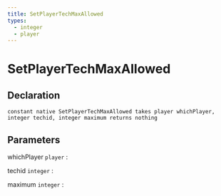 ```yaml
---
title: SetPlayerTechMaxAllowed
types:
  - integer
  - player
---
```


# SetPlayerTechMaxAllowed

## Declaration

```jass
constant native SetPlayerTechMaxAllowed takes player whichPlayer, integer techid, integer maximum returns nothing
```

## Parameters
whichPlayer `player`
: 

techid `integer`
: 

maximum `integer`
: 
